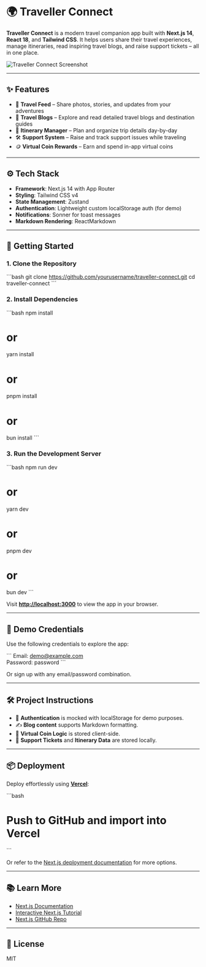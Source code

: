 # 🌍 Traveller Connect

**Traveller Connect** is a modern travel companion app built with **Next.js 14**, **React 18**, and **Tailwind CSS**. It helps users share their travel experiences, manage itineraries, read inspiring travel blogs, and raise support tickets – all in one place.

![Traveller Connect Screenshot](https://placeholder.svg?height=400&width=800)

---

## ✨ Features

- 📸 **Travel Feed** – Share photos, stories, and updates from your adventures
- 📝 **Travel Blogs** – Explore and read detailed travel blogs and destination guides
- 🧳 **Itinerary Manager** – Plan and organize trip details day-by-day
- 🛠️ **Support System** – Raise and track support issues while traveling
- 🪙 **Virtual Coin Rewards** – Earn and spend in-app virtual coins

---

## ⚙️ Tech Stack

- **Framework**: Next.js 14 with App Router
- **Styling**: Tailwind CSS v4
- **State Management**: Zustand
- **Authentication**: Lightweight custom localStorage auth (for demo)
- **Notifications**: Sonner for toast messages
- **Markdown Rendering**: ReactMarkdown

---

## 🚀 Getting Started

### 1. Clone the Repository

\`\`\`bash
git clone https://github.com/yourusername/traveller-connect.git
cd traveller-connect
\`\`\`

### 2. Install Dependencies

\`\`\`bash
npm install

# or

yarn install

# or

pnpm install

# or

bun install
\`\`\`

### 3. Run the Development Server

\`\`\`bash
npm run dev

# or

yarn dev

# or

pnpm dev

# or

bun dev
\`\`\`

Visit **[http://localhost:3000](http://localhost:3000)** to view the app in your browser.

---

## 🧪 Demo Credentials

Use the following credentials to explore the app:

\`\`\`
Email: demo@example.com  
Password: password
\`\`\`

Or sign up with any email/password combination.

---

## 🛠 Project Instructions

- 🔧 **Authentication** is mocked with localStorage for demo purposes.
- ✍️ **Blog content** supports Markdown formatting.
- 🧩 **Virtual Coin Logic** is stored client-side.
- 🧾 **Support Tickets** and **Itinerary Data** are stored locally.

---

## 📦 Deployment

Deploy effortlessly using [**Vercel**](https://vercel.com):

\`\`\`bash

# Push to GitHub and import into Vercel

\`\`\`

Or refer to the [Next.js deployment documentation](https://nextjs.org/docs/deployment) for more options.

---

## 📚 Learn More

- [Next.js Documentation](https://nextjs.org/docs)
- [Interactive Next.js Tutorial](https://nextjs.org/learn)
- [Next.js GitHub Repo](https://github.com/vercel/next.js)

---

## 🪪 License

MIT
